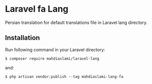 # Laravel fa Lang

Persian translation for default translations file in Laravel lang directory.

## Installation

Run following command in your Laravel directory:

```
$ composer require mahdiaslami/laravel-lang
```

and: 

```
$ php artisan vendor:publish --tag mahdiaslami-lang-fa
```

